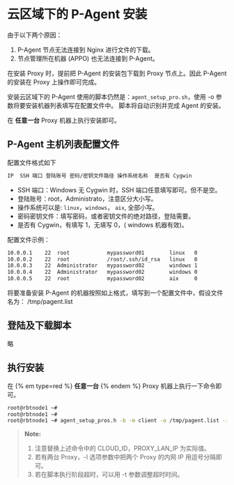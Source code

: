 # 云区域下的 P-Agent 安装

由于以下两个原因：

1. P-Agent 节点无法连接到 Nginx 进行文件的下载。
2. 节点管理所在机器 (APPO) 也无法连接到 P-Agent。

在安装 Proxy 时，提前把 P-Agent 的安装包下载到 Proxy 节点上。因此 P-Agent 的安装在 Proxy 上操作即可完成。

安装云区域下的 P-Agent 使用的脚本仍然是：`agent_setup_pro.sh`，使用 -o 参数将要安装机器列表填写在配置文件中。
脚本将自动识别并完成 Agent 的安装。

在 **任意一台** Proxy 机器上执行安装即可。

## P-Agent 主机列表配置文件

配置文件格式如下

```bash
IP  SSH 端口 登陆账号 密码/密钥文件路径 操作系统名称  是否有 Cygwin
```
- SSH 端口：Windows 无 Cygwin 时，SSH 端口任意填写即可。但不是空。
- 登陆账号：root，Administrato，注意区分大小写。
- 操作系统可以是: `linux`，`windows`， `aix`, 全部小写。
- 密码密钥文件：填写密码，或者密钥文件的绝对路径，登陆需要。
- 是否有 Cygwin，有填写 1，无填写 0，( windows 机器有效)。

配置文件示例：

```bash
10.0.0.1    22  root            mypassword01        linux   0
10.0.0.2    22  root            /root/.ssh/id_rsa   linux   0
10.0.0.3    22  Administrator   mypassword02        windows 1
10.0.0.4    22  Administrator   mypassword02        windows 0
10.0.0.5    22  root            mypassword02        aix     0
```

将要准备安装 P-Agent 的机器按照如上格式，填写到一个配置文件中，假设文件名为： /tmp/pagent.list

## 登陆及下载脚本
略

## 执行安装

在 {% em type=red %} **任意一台** {% endem %} Proxy 机器上执行一下命令即可。

```bash
root@rbtnode1 ~#
root@rbtnode1 ~#
root@rbtnode1 ~# agent_setup_pros.h -b -m client -o /tmp/pagent.list -i CLOUD_ID -l PROXY_LAN_IP
```

> **Note:**
>
> 1. 注意替换上述命令中的 CLOUD_ID，PROXY_LAN_IP 为实际值。
> 2. 若有两台 Proxy，-l 选项参数中把两个 Proxy 的内网 IP 用逗号分隔即可。
> 3. 若在脚本执行阶段超时，可以用 -t 参数调整超时时间。

